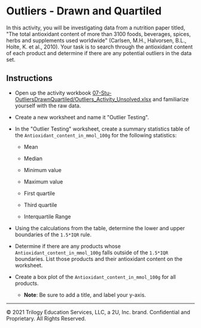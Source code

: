 # Outliers - Drawn and Quartiled

In this activity, you will be investigating data from a nutrition paper titled, "The total antioxidant content of more than 3100 foods, beverages, spices, herbs and supplements used worldwide" (Carlsen, M.H., Halvorsen, B.L., Holte, K. et al., 2010). Your task is to search through the antioxidant content of each product and determine if there are any potential outliers in the data set.

## Instructions

* Open up the activity workbook [07-Stu-OutliersDrawnQuartiled/Outliers_Activity_Unsolved.xlsx](Unsolved/Outliers_Activity_Unsolved.xlsx) and familiarize yourself with the raw data.

* Create a new worksheet and name it "Outlier Testing".

* In the "Outlier Testing" worksheet, create a summary statistics table of the `Antioxidant_content_in_mmol_100g` for the following statistics:

  * Mean

  * Median

  * Minimum value

  * Maximum value

  * First quartile

  * Third quartile

  * Interquartile Range

* Using the calculations from the table, determine the lower and upper boundaries of the `1.5*IQR` rule.

* Determine if there are any products whose `Antioxidant_content_in_mmol_100g` falls outside of the `1.5*IQR` boundaries. List those products and their antioxidant content on the worksheet.

* Create a box plot of the `Antioxidant_content_in_mmol_100g` for all products.

  * **Note**: Be sure to add a title, and label your y-axis.

---

© 2021 Trilogy Education Services, LLC, a 2U, Inc. brand.  Confidential and Proprietary.  All Rights Reserved.